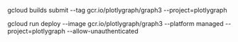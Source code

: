 gcloud builds submit --tag gcr.io/plotlygraph/graph3 --project=plotlygraph

gcloud run deploy --image gcr.io/plotlygraph/graph3 --platform managed --project=plotlygraph --allow-unauthenticated
